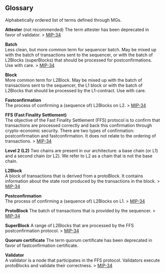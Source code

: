 ## Glossary

Alphabetically ordered list of terms defined through MGs.

**Attester**  (not recommended)
The term attester has been deprecated in favor of validator. > [MIP-34](./MIP/mip-34)

**Batch**  
Less clean, but more common term for sequencer batch. May be mixed up with the batch of transactions sent to the sequencer, or with the batch of L2Blocks (superBlocks) that should be processed for postconfirmations. Use with care. > [MIP-34](./MIP/mip-34)

**Block**  
More common term for L2Block. May be mixed up with the batch of transactions sent to the sequencer, the L1 block or with the batch of L2Blocks that should be processed by the L1-contract. Use with care.

**Fastconfirmation**  
The process of confirming a (sequence of) L2Blocks on L2. > [MIP-34](./MIP/mip-34)

**FFS (Fast Finality Settlement)**  
The objective of the Fast Finality Settlement (FFS) protocol is to confirm that transactions are processed correctly and back this confirmation through crypto-economic security. There are two types of confirmation: postconfirmation and fastconfirmation. It does not relate to the ordering of transactions. > [MIP-34](./MIP/mip-34)

**Level 2 (L2)**
Two chains are present in our architecture: a base chain (or L1) and a second chain (or L2). We refer to L2 as a chain that is not the base chain.

**L2Block**  
A block of transactions that is derived from a protoBlock. It contains information about the state root produced by the transactions in the block. > [MIP-34](./MIP/mip-34)

**Postconfirmation**  
The process of confirming a (sequence of) L2Blocks on L1. > [MIP-34](./MIP/mip-34)

**ProtoBlock**
The batch of transactions that is provided by the sequencer. > [MIP-34](./MIP/mip-34)

**SuperBlock**
A range of L2Blocks that are processed by the FFS postconfirmation protocol. > [MIP-34](./MIP/mip-34)

**Quorum certificate**
The term quorum certificate has been deprecated in favor of fastconfirmation certificate.

**Validator**  
A validator is a node that participates in the FFS protocol. Validators execute protoBlocks and validate their correctness. > [MIP-34](./MIP/mip-34)

